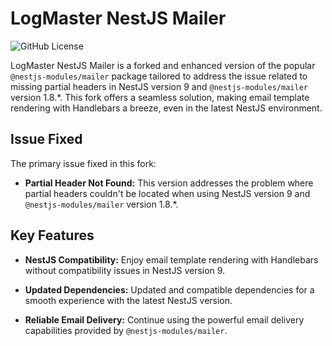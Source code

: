 # LogMaster NestJS Mailer

![GitHub License](https://img.shields.io/badge/license-MIT-green)

LogMaster NestJS Mailer is a forked and enhanced version of the popular `@nestjs-modules/mailer` package tailored to address the issue related to missing partial headers in NestJS version 9 and `@nestjs-modules/mailer` version 1.8.*. This fork offers a seamless solution, making email template rendering with Handlebars a breeze, even in the latest NestJS environment.

## Issue Fixed

The primary issue fixed in this fork:
- **Partial Header Not Found:** This version addresses the problem where partial headers couldn't be located when using NestJS version 9 and `@nestjs-modules/mailer` version 1.8.*.

## Key Features

- **NestJS Compatibility:** Enjoy email template rendering with Handlebars without compatibility issues in NestJS version 9.

- **Updated Dependencies:** Updated and compatible dependencies for a smooth experience with the latest NestJS version.

- **Reliable Email Delivery:** Continue using the powerful email delivery capabilities provided by `@nestjs-modules/mailer`.
